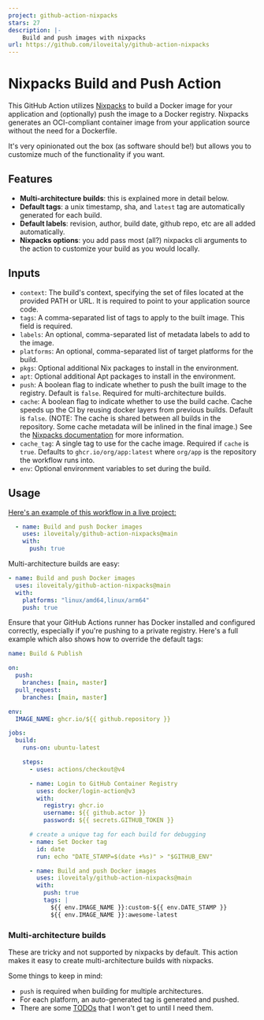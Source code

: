 ```yaml
---
project: github-action-nixpacks
stars: 27
description: |-
    Build and push images with nixpacks
url: https://github.com/iloveitaly/github-action-nixpacks
---
```


# Nixpacks Build and Push Action

This GitHub Action utilizes [Nixpacks](https://nixpacks.com) to build a Docker image for your application and (optionally) push the image to a Docker registry. Nixpacks generates an OCI-compliant container image from your application source without the need for a Dockerfile.

It's very opinionated out the box (as software should be!) but allows you to customize much of the functionality if you want.

## Features

- **Multi-architecture builds**: this is explained more in detail below.
- **Default tags**: a unix timestamp, sha, and `latest` tag are automatically generated for each build.
- **Default labels**: revision, author, build date, github repo, etc are all added automatically.
- **Nixpacks options**: you add pass most (all?) nixpacks cli arguments to the action to customize your build as you would locally.

## Inputs

- `context`: The build's context, specifying the set of files located at the provided PATH or URL. It is required to point to your application source code.
- `tags`: A comma-separated list of tags to apply to the built image. This field is required.
- `labels`: An optional, comma-separated list of metadata labels to add to the image.
- `platforms`: An optional, comma-separated list of target platforms for the build.
- `pkgs`: Optional additional Nix packages to install in the environment.
- `apt`: Optional additional Apt packages to install in the environment.
- `push`: A boolean flag to indicate whether to push the built image to the registry. Default is `false`. Required for multi-architecture builds.
- `cache`: A boolean flag to indicate whether to use the build cache. 
  Cache speeds up the CI by reusing docker layers from previous builds.
  Default is `false`.
  (NOTE: The cache is shared between all builds in the repository. Some cache metadata will be inlined in the final image.)
  See the [Nixpacks documentation](https://nixpacks.com/docs/configuration/caching) for more information.
- `cache_tag`: A single tag to use for the cache image. Required if `cache` is `true`.
  Defaults to `ghcr.io/org/app:latest` where `org/app` is the repository the workflow runs into.
- `env`: Optional environment variables to set during the build.

## Usage

[Here's an example of this workflow in a live project:](https://github.com/iloveitaly/github-overlord/blob/master/.github/workflows/build_and_publish.yml)

```yaml
  - name: Build and push Docker images
    uses: iloveitaly/github-action-nixpacks@main
    with:
      push: true
```

Multi-architecture builds are easy:

```yaml
- name: Build and push Docker images
  uses: iloveitaly/github-action-nixpacks@main
  with:
    platforms: "linux/amd64,linux/arm64"
    push: true
```

Ensure that your GitHub Actions runner has Docker installed and configured correctly, especially if you're pushing to a private registry. Here's a full example which also
shows how to override the default tags:

```yaml
name: Build & Publish

on:
  push:
    branches: [main, master]
  pull_request:
    branches: [main, master]

env:
  IMAGE_NAME: ghcr.io/${{ github.repository }}

jobs:
  build:
    runs-on: ubuntu-latest

    steps:
      - uses: actions/checkout@v4

      - name: Login to GitHub Container Registry
        uses: docker/login-action@v3
        with:
          registry: ghcr.io
          username: ${{ github.actor }}
          password: ${{ secrets.GITHUB_TOKEN }}

      # create a unique tag for each build for debugging
      - name: Set Docker tag
        id: date
        run: echo "DATE_STAMP=$(date +%s)" > "$GITHUB_ENV"

      - name: Build and push Docker images
        uses: iloveitaly/github-action-nixpacks@main
        with:
          push: true
          tags: |
            ${{ env.IMAGE_NAME }}:custom-${{ env.DATE_STAMP }}
            ${{ env.IMAGE_NAME }}:awesome-latest
```

### Multi-architecture builds

These are tricky and not supported by nixpacks by default. This action makes it easy to create multi-architecture builds with nixpacks.

<!-- TODO add blog post when complete -->

Some things to keep in mind:

* `push` is required when building for multiple architectures.
* For each platform, an auto-generated tag is generated and pushed.
* There are some [TODOs](/TODO) that I won't get to until I need them.
